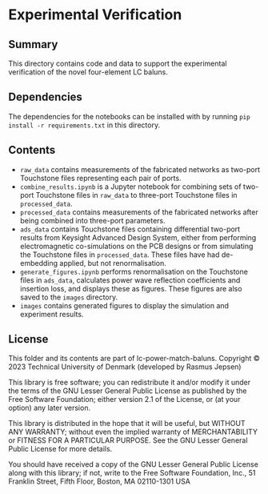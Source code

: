 # Experimental Verification

## Summary
This directory contains code and data to support the experimental verification of the novel four-element LC baluns.

## Dependencies
The dependencies for the notebooks can be installed with by running `pip install -r requirements.txt` in this directory.

## Contents
- `raw_data` contains measurements of the fabricated networks as two-port Touchstone files representing each pair of ports.
- `combine_results.ipynb` is a Jupyter notebook for combining sets of two-port Touchstone files in `raw_data` to three-port Touchstone files in `processed_data`.
- `processed_data` contains measurements of the fabricated networks after being combined into three-port parameters.
- `ads_data` contains Touchstone files containing differential two-port results from Keysight Advanced Design System, either from performing electromagnetic co-simulations on the PCB designs or from simulating the Touchstone files in `processed_data`. These files have had de-embedding applied, but not renormalisation.
- `generate_figures.ipynb` performs renormalisation on the Touchstone files in `ads_data`, calculates power wave reflection coefficients and insertion loss, and displays these as figures. These figures are also saved to the `images` directory.
- `images` contains generated figures to display the simulation and experiment results.

## License
This folder and its contents are part of lc-power-match-baluns.
Copyright © 2023 Technical University of Denmark (developed by Rasmus Jepsen)

This library is free software; you can redistribute it and/or
modify it under the terms of the GNU Lesser General Public
License as published by the Free Software Foundation; either
version 2.1 of the License, or (at your option) any later version.

This library is distributed in the hope that it will be useful,
but WITHOUT ANY WARRANTY; without even the implied warranty of
MERCHANTABILITY or FITNESS FOR A PARTICULAR PURPOSE.  See the GNU
Lesser General Public License for more details.

You should have received a copy of the GNU Lesser General Public
License along with this library; if not, write to the Free Software
Foundation, Inc., 51 Franklin Street, Fifth Floor, Boston, MA  02110-1301  USA